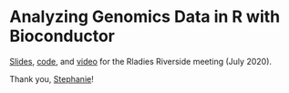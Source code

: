 # Analyzing Genomics Data in R with Bioconductor

[Slides](https://docs.google.com/presentation/d/1Qq52SMfRkP_MsvhxqjvJXa-33LXVSmA5ovmnlsyx1iQ/edit?usp=sharing), [code](https://github.com/rladies/riverside/blob/master/Presentations/2020_07_22/2020_hicks_rladies_riverside.Rmd), and [video](https://youtu.be/VI3ePuNYt38) for the Rladies Riverside meeting (July 2020).

Thank you, [Stephanie](https://twitter.com/stephaniehicks)!